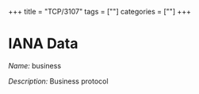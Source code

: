 +++
title = "TCP/3107"
tags = [""]
categories = [""]
+++

# IANA Data

_Name:_ business

_Description:_ Business protocol

